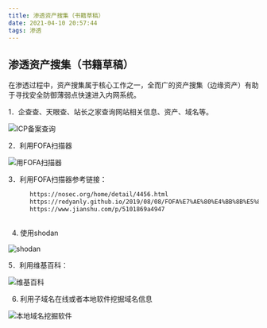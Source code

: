 ```yaml
---
title: 渗透资产搜集（书籍草稿）
date: 2021-04-10 20:57:44
tags: 渗透
---
```


## 渗透资产搜集（书籍草稿）

在渗透过程中，资产搜集属于核心工作之一，全而广的资产搜集（边缘资产）有助于寻找安全防御薄弱点快速进入内网系统。

  1．企查查、天眼查、站长之家查询网站相关信息、资产、域名等。

![ICP备案查询](海上甚小口径卫星通信安全问题研究/image001.jpg)
 
 2．利用FOFA扫描器
 
 ![用FOFA扫描器](海上甚小口径卫星通信安全问题研究/image003.jpg)

3．利用FOFA扫描器参考链接：

``` bash
      https://nosec.org/home/detail/4456.html
      https://redyanly.github.io/2019/08/08/FOFA%E7%AE%80%E4%BB%8B%E5%8F%8A%E4%BD%BF%E7%94%A8%E6%95%99%E7%A8%8B/
      https://www.jianshu.com/p/5101869a4947
 
```


4. 使用shodan

![shodan](海上甚小口径卫星通信安全问题研究/image004.png)

5．利用维基百科：

![维基百科](海上甚小口径卫星通信安全问题研究/image006.jpg)

6. 利用子域名在线或者本地软件挖掘域名信息
 
![本地域名挖掘软件](海上甚小口径卫星通信安全问题研究/image008.jpg)

